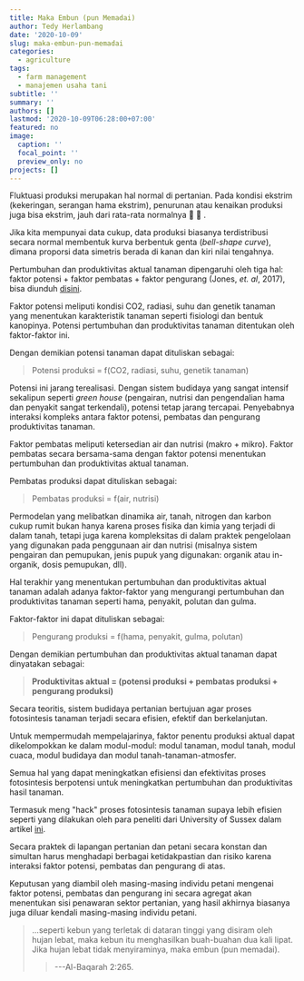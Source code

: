 ```yaml
---
title: Maka Embun (pun Memadai)
author: Tedy Herlambang
date: '2020-10-09'
slug: maka-embun-pun-memadai
categories:
  - agriculture
tags:
  - farm management
  - manajemen usaha tani
subtitle: ''
summary: ''
authors: []
lastmod: '2020-10-09T06:28:00+07:00'
featured: no
image:
  caption: ''
  focal_point: ''
  preview_only: no
projects: []
---
```

Fluktuasi produksi merupakan hal normal di pertanian. Pada kondisi ekstrim (kekeringan, serangan hama ekstrim), penurunan atau kenaikan produksi juga bisa ekstrim, jauh dari rata-rata normalnya :corn: :tomato: . 

Jika kita mempunyai data cukup, data produksi biasanya terdistribusi secara normal membentuk kurva berbentuk genta (*bell-shape curve*), dimana proporsi data simetris berada di kanan dan kiri nilai tengahnya.

Pertumbuhan dan produktivitas aktual tanaman dipengaruhi oleh tiga hal: faktor potensi + faktor pembatas + faktor pengurang (Jones, *et. al*,  2017), bisa diunduh [disini](https://www.sciencedirect.com/science/article/pii/S0308521X16306096). 

Faktor potensi meliputi kondisi CO2, radiasi, suhu dan genetik tanaman yang menentukan karakteristik tanaman seperti fisiologi dan bentuk kanopinya. Potensi pertumbuhan dan produktivitas tanaman ditentukan oleh faktor-faktor ini. 

Dengan demikian potensi tanaman dapat dituliskan sebagai:

> Potensi produksi = f(CO2, radiasi, suhu, genetik tanaman)

Potensi ini jarang terealisasi. Dengan sistem budidaya yang sangat intensif sekalipun seperti *green house* (pengairan, nutrisi dan pengendalian hama dan penyakit sangat terkendali), potensi tetap jarang tercapai. Penyebabnya interaksi kompleks antara faktor potensi, pembatas dan pengurang produktivitas tanaman.

Faktor pembatas meliputi ketersedian air dan nutrisi (makro + mikro). Faktor pembatas secara bersama-sama dengan faktor potensi menentukan pertumbuhan dan produktivitas aktual tanaman. 

Pembatas produksi dapat dituliskan sebagai:

> Pembatas produksi = f(air, nutrisi)

Permodelan yang melibatkan dinamika air, tanah, nitrogen dan karbon cukup rumit bukan hanya karena proses fisika dan kimia yang terjadi di dalam tanah, tetapi juga karena kompleksitas di dalam praktek pengelolaan yang digunakan pada penggunaan air dan nutrisi (misalnya sistem pengairan dan pemupukan, jenis pupuk yang digunakan: organik atau in-organik, dosis pemupukan, dll).

Hal terakhir yang menentukan pertumbuhan dan produktivitas aktual tanaman adalah adanya faktor-faktor yang mengurangi pertumbuhan dan produktivitas tanaman seperti hama, penyakit, polutan dan gulma. 

Faktor-faktor ini dapat dituliskan sebagai:

> Pengurang produksi = f(hama, penyakit, gulma, polutan)

Dengan demikian pertumbuhan dan produktivitas aktual tanaman dapat dinyatakan sebagai:

> **Produktivitas aktual = (potensi produksi + pembatas produksi + pengurang produksi)**

Secara teoritis, sistem budidaya pertanian bertujuan agar proses fotosintesis tanaman terjadi secara efisien, efektif dan berkelanjutan. 

Untuk mempermudah mempelajarinya, faktor penentu produksi aktual dapat dikelompokkan ke dalam modul-modul: modul tanaman, modul tanah, modul cuaca, modul budidaya dan modul tanah-tanaman-atmosfer. 

Semua hal yang dapat meningkatkan efisiensi dan efektivitas proses fotosintesis berpotensi untuk meningkatkan pertumbuhan dan produktivitas hasil tanaman. 

Termasuk meng "hack" proses fotosintesis tanaman supaya lebih efisien seperti yang dilakukan oleh para peneliti dari University of Sussex dalam artikel [ini](http://www.isaaa.org/kc/cropbiotechupdate/article/default.asp?ID=18262).

Secara praktek di lapangan pertanian dan petani secara konstan dan simultan harus menghadapi berbagai ketidakpastian dan risiko karena interaksi faktor potensi, pembatas dan pengurang di atas. 

Keputusan yang diambil oleh masing-masing individu petani mengenai faktor potensi, pembatas dan pengurang ini secara agregat akan menentukan sisi penawaran sektor pertanian, yang hasil akhirnya biasanya juga diluar kendali masing-masing individu petani. 

> ...seperti kebun yang terletak di dataran tinggi yang disiram oleh hujan lebat, maka kebun itu menghasilkan buah-buahan dua kali lipat. Jika hujan lebat tidak menyiraminya, maka embun (pun memadai). 
>
>> ---Al-Baqarah 2:265.